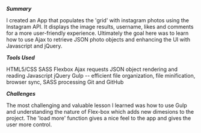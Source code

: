 ___Summary___

I created an App that populates the 'grid' with instagram photos using the Instagram API. It displays the image results, username, likes and comments for a more user-friendly experience. Ultimately the goal here was to learn how to use Ajax to retrieve JSON photo objects and enhancing the UI with Javascript and jQuery.

___Tools Used___

HTML5/CSS
SASS
Flexbox
Ajax requests
JSON object rendering and reading
Javascript
jQuery
Gulp -- efficient file organization, file minification, browser sync, SASS processing
Git and GitHub

___Challenges___

The most challenging and valuable lesson I learned was how to use Gulp and understanding the nature of Flex-box which adds new dimesions to the project. The 'load more' function gives a nice feel to the app and gives the user more control.